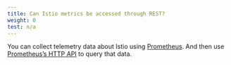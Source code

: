 ```yaml
---
title: Can Istio metrics be accessed through REST?
weight: 0
test: n/a
---
```


You can collect telemetry data about Istio using [Prometheus](/docs/tasks/observability/metrics/querying-metrics/). And then use
[Prometheus’s HTTP API](https://prometheus.io/docs/prometheus/latest/querying/api/) to query that data.
